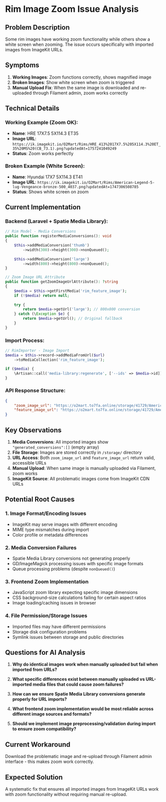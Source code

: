 # Rim Image Zoom Issue Analysis

## Problem Description
Some rim images have working zoom functionality while others show a white screen when zooming. The issue occurs specifically with imported images from ImageKit URLs.

## Symptoms
1. **Working Images**: Zoom functions correctly, shows magnified image
2. **Broken Images**: Show white screen when zoom is triggered
3. **Manual Upload Fix**: When the same image is downloaded and re-uploaded through Filament admin, zoom works correctly

## Technical Details

### Working Example (Zoom OK):
- **Name**: HRE 17X7.5 5X114.3 ET35
- **Image URL**: `https://ik.imagekit.io/O2Mart/Rims/HRE_413%2017X7.5%205X114.3%20ET_35%20MS%20(CB_73.1).png?updatedAt=1757241049249`
- **Status**: Zoom works perfectly

### Broken Example (White Screen):
- **Name**: Hyundai 17X7 5X114.3 ET41  
- **Image URL**: `https://ik.imagekit.io/O2Mart/Rims/American-Legend-5-lug-Vengeance-bronze-500_4037.png?updatedAt=1747306508785`
- **Status**: Shows white screen on zoom

## Current Implementation

### Backend (Laravel + Spatie Media Library):
```php
// Rim Model - Media Conversions
public function registerMediaConversions(): void
{
    $this->addMediaConversion('thumb')
        ->width(300)->height(300)->nonQueued();
        
    $this->addMediaConversion('large')
        ->width(800)->height(800)->nonQueued();
}

// Zoom Image URL Attribute
public function getZoomImageUrlAttribute(): ?string
{
    $media = $this->getFirstMedia('rim_feature_image');
    if (!$media) return null;
    
    try {
        return $media->getUrl('large'); // 800x800 conversion
    } catch (\Exception $e) {
        return $media->getUrl(); // Original fallback
    }
}
```

### Import Process:
```php
// RimImporter - Image Import
$media = $this->record->addMediaFromUrl($url)
    ->toMediaCollection('rim_feature_image');

if ($media) {
    \Artisan::call('media-library:regenerate', ['--ids' => $media->id]);
}
```

### API Response Structure:
```json
{
    "zoom_image_url": "https://o2mart.to7fa.online/storage/41729/American-Legend-5-lug-Vengeance-bronze-500_4037.png",
    "feature_image_url": "https://o2mart.to7fa.online/storage/41729/American-Legend-5-lug-Vengeance-bronze-500_4037.png"
}
```

## Key Observations

1. **Media Conversions**: All imported images show `"generated_conversions":[]` (empty array)
2. **File Storage**: Images are stored correctly in `/storage/` directory
3. **URL Access**: Both `zoom_image_url` and `feature_image_url` return valid, accessible URLs
4. **Manual Upload**: When same image is manually uploaded via Filament, zoom works
5. **ImageKit Source**: All problematic images come from ImageKit CDN URLs

## Potential Root Causes

### 1. **Image Format/Encoding Issues**
- ImageKit may serve images with different encoding
- MIME type mismatches during import
- Color profile or metadata differences

### 2. **Media Conversion Failures**
- Spatie Media Library conversions not generating properly
- GD/ImageMagick processing issues with specific image formats
- Queue processing problems (despite `nonQueued()`)

### 3. **Frontend Zoom Implementation**
- JavaScript zoom library expecting specific image dimensions
- CSS background-size calculations failing for certain aspect ratios
- Image loading/caching issues in browser

### 4. **File Permission/Storage Issues**
- Imported files may have different permissions
- Storage disk configuration problems
- Symlink issues between storage and public directories

## Questions for AI Analysis

1. **Why do identical images work when manually uploaded but fail when imported from URLs?**

2. **What specific differences exist between manually uploaded vs URL-imported media files that could cause zoom failures?**

3. **How can we ensure Spatie Media Library conversions generate properly for URL imports?**

4. **What frontend zoom implementation would be most reliable across different image sources and formats?**

5. **Should we implement image preprocessing/validation during import to ensure zoom compatibility?**

## Current Workaround
Download the problematic image and re-upload through Filament admin interface - this makes zoom work correctly.

## Expected Solution
A systematic fix that ensures all imported images from ImageKit URLs work with zoom functionality without requiring manual re-upload.
